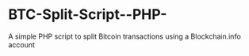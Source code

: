 BTC-Split-Script--PHP-
======================

A simple PHP script to split Bitcoin transactions using a Blockchain.info account

